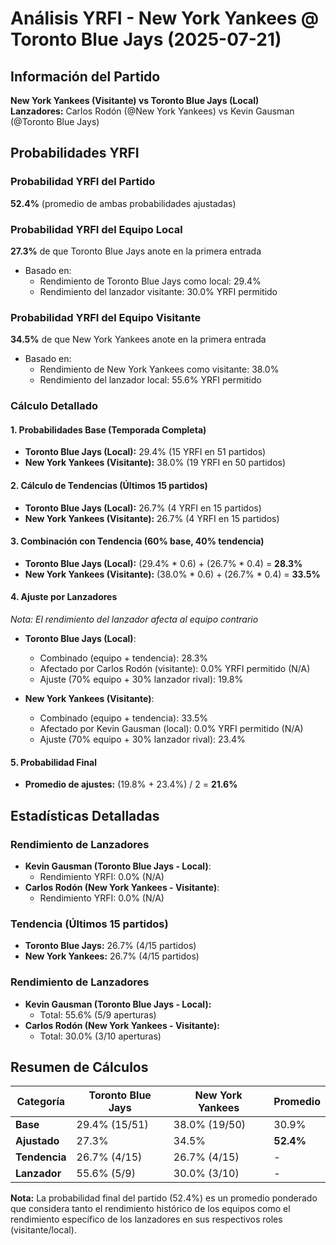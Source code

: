 # Análisis YRFI - New York Yankees @ Toronto Blue Jays (2025-07-21)

## Información del Partido
**New York Yankees (Visitante) vs Toronto Blue Jays (Local)**  
**Lanzadores:** Carlos Rodón (@New York Yankees) vs Kevin Gausman (@Toronto Blue Jays)

## Probabilidades YRFI

### Probabilidad YRFI del Partido
**52.4%** (promedio de ambas probabilidades ajustadas)

### Probabilidad YRFI del Equipo Local
**27.3%** de que Toronto Blue Jays anote en la primera entrada
- Basado en:
  - Rendimiento de Toronto Blue Jays como local: 29.4%
  - Rendimiento del lanzador visitante: 30.0% YRFI permitido

### Probabilidad YRFI del Equipo Visitante
**34.5%** de que New York Yankees anote en la primera entrada
- Basado en:
  - Rendimiento de New York Yankees como visitante: 38.0%
  - Rendimiento del lanzador local: 55.6% YRFI permitido

### Cálculo Detallado

#### 1. Probabilidades Base (Temporada Completa)
- **Toronto Blue Jays (Local):** 29.4% (15 YRFI en 51 partidos)
- **New York Yankees (Visitante):** 38.0% (19 YRFI en 50 partidos)

#### 2. Cálculo de Tendencias (Últimos 15 partidos)
- **Toronto Blue Jays (Local):** 26.7% (4 YRFI en 15 partidos)
- **New York Yankees (Visitante):** 26.7% (4 YRFI en 15 partidos)

#### 3. Combinación con Tendencia (60% base, 40% tendencia)
- **Toronto Blue Jays (Local):** (29.4% * 0.6) + (26.7% * 0.4) = **28.3%**
- **New York Yankees (Visitante):** (38.0% * 0.6) + (26.7% * 0.4) = **33.5%**

#### 4. Ajuste por Lanzadores
*Nota: El rendimiento del lanzador afecta al equipo contrario*

- **Toronto Blue Jays (Local)**:
  - Combinado (equipo + tendencia): 28.3%
  - Afectado por Carlos Rodón (visitante): 0.0% YRFI permitido (N/A)
  - Ajuste (70% equipo + 30% lanzador rival): 19.8%

- **New York Yankees (Visitante)**:
  - Combinado (equipo + tendencia): 33.5%
  - Afectado por Kevin Gausman (local): 0.0% YRFI permitido (N/A)
  - Ajuste (70% equipo + 30% lanzador rival): 23.4%

#### 5. Probabilidad Final
- **Promedio de ajustes:** (19.8% + 23.4%) / 2 = **21.6%**

## Estadísticas Detalladas


### Rendimiento de Lanzadores
- **Kevin Gausman (Toronto Blue Jays - Local)**:
  - Rendimiento YRFI: 0.0% (N/A)
- **Carlos Rodón (New York Yankees - Visitante)**:
  - Rendimiento YRFI: 0.0% (N/A)
### Tendencia (Últimos 15 partidos)
- **Toronto Blue Jays:** 26.7% (4/15 partidos)
- **New York Yankees:** 26.7% (4/15 partidos)

### Rendimiento de Lanzadores
- **Kevin Gausman (Toronto Blue Jays - Local):**
  - Total: 55.6% (5/9 aperturas)
- **Carlos Rodón (New York Yankees - Visitante):**
  - Total: 30.0% (3/10 aperturas)

## Resumen de Cálculos
| Categoría | Toronto Blue Jays    | New York Yankees     | Promedio |
|-----------|----------------------|----------------------|----------|
| **Base** | 29.4% (15/51) | 38.0% (19/50) | 30.9% |
| **Ajustado** | 27.3% | 34.5% | **52.4%** |
| **Tendencia** | 26.7% (4/15) | 26.7% (4/15) | - |
| **Lanzador** | 55.6% (5/9) | 30.0% (3/10) | - |

**Nota:** La probabilidad final del partido (52.4%) es un promedio ponderado que considera tanto el rendimiento histórico de los equipos como el rendimiento específico de los lanzadores en sus respectivos roles (visitante/local).